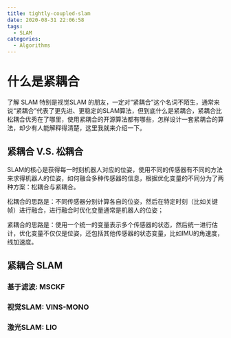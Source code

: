 ```yaml
---
title: tightly-coupled-slam
date: 2020-08-31 22:06:58
tags:
  - SLAM
categories:
  - Algorithms
---
```


# 什么是紧耦合

了解 SLAM 特别是视觉SLAM 的朋友，一定对“紧耦合”这个名词不陌生，通常来说“紧耦合”代表了更先进、更稳定的SLAM算法，但到底什么是紧耦合，紧耦合比松耦合优秀在了哪里，使用紧耦合的开源算法都有哪些，怎样设计一套紧耦合的算法，却少有人能解释得清楚，这里我就来介绍一下。

## 紧耦合 V.S. 松耦合
SLAM的核心是获得每一时刻机器人对应的位姿，使用不同的传感器有不同的方法来求得机器人的位姿，如何融合多种传感器的信息，根据优化变量的不同分为了两种方案：松耦合与紧耦合。

松耦合的思路是：不同传感器分别计算各自的位姿，然后在特定时刻（比如关键帧）进行融合，进行融合时优化变量通常是机器人的位姿；

紧耦合的思路是：使用一个统一的变量表示多个传感器的状态，然后统一进行估计，优化变量不仅仅是位姿，还包括其他传感器的状态变量，比如IMU的角速度，线加速度。


## 紧耦合 SLAM
### 基于滤波: MSCKF

### 视觉SLAM: VINS-MONO

### 激光SLAM: LIO